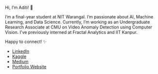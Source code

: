 Hi, I’m Aditi! 👋

I’m a final-year student at NIT Warangal. I’m passionate about AI, Machine Learning, and Data Science. Currently, I’m working as an Undergraduate Research Associate at CMU on Video Anomaly Detection using Computer Vision. I've previously interned at Fractal Analytics and IIT Kanpur.

Happy to connect! ✨

-  [LinkedIn](https://www.linkedin.com/in/aditi-babu)  
-  [Kaggle](https://www.kaggle.com/aditibabu)  
-  [Medium](https://medium.com/@aditib259)  
-  [Portfolio Website](https://aditi25502.wixsite.com/portfolio)
